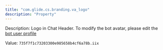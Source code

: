 ```yaml
---
title: "com.glide.cs.branding.va_logo"
description: "Property"
---
```


Description: Logo in Chat Header. To modify the bot avatar, please edit the <a target="_blank" href="/live_profile.do?sys_id=0ca39ea2872303002ae97e2526cb0b70" title="Modify Bot Avatar">bot user profile</a>

Value: `735f7f1c73203300e985658b4cf6a78b.iix`